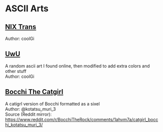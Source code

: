 # ASCII Arts

## [NIX Trans](./nix-trans.ascii)
Author: coolGi

## [UwU](./uwu.ascii)
A random ascii art I found online, then modified to
add extra colors and other stuff\
Author: coolGi

## [Bocchi The Catgirl](./catgirl-bocchi.sixel)
A catigrl version of Bocchi formatted as a sixel\
Author: @kotatsu\_muri\_3\
Source (Reddit mirror): <https://www.reddit.com/r/BocchiTheRock/comments/1ahvm7a/catgirl_bocchi_kotatsu_muri_3/>

